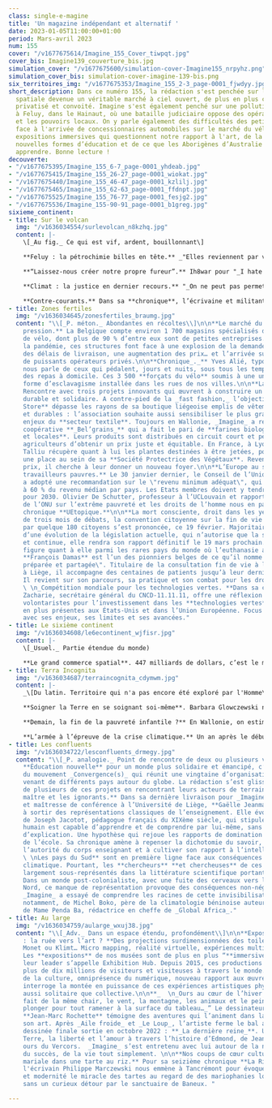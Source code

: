 ```yaml
---
class: single-e-magine
title: 'Un magazine indépendant et alternatif '
date: 2023-01-05T11:00:00+01:00
period: Mars-avril 2023
num: 155
cover: "/v1677675614/Imagine_155_Cover_tiwpqt.jpg"
cover_bis: Imagine139_couverture_bis.jpg
simulation_cover: "/v1677675600/simulation-cover-Imagine155_nrpyhz.png"
simulation_cover_bis: simulation-cover-imagine-139-bis.png
six_territoires_img: "/v1677675353/Imagine_155_2-3_page-0001_fjwdyy.jpg"
short_description: Dans ce numéro 155, la rédaction s'est penchée sur la conquête
  spatiale devenue un véritable marché à ciel ouvert, de plus en plus commercialisé,
  privatisé et convoité. Imagine s'est également penché sur une pollution historique
  à Feluy, dans le Hainaut, où une bataille judiciaire oppose des opérateurs pétrochimiques
  et les pouvoirs locaux. On y parle également des difficultés des petits vélocistes
  face à l'arrivée de concessionnaires automobiles sur le marché du vélo, de ces nouvelles
  expositions immersives qui questionnent notre rapport à l'art, de la naissance de
  nouvelles formes d’éducation et de ce que les Aborigènes d’Australie ont à nous
  apprendre. Bonne lecture !
decouverte:
- "/v1677675395/Imagine_155_6-7_page-0001_yhdeab.jpg"
- "/v1677675415/Imagine_155_26-27_page-0001_wiokat.jpg"
- "/v1677675440/Imagine_155_46-47_page-0001_kzlilj.jpg"
- "/v1677675465/Imagine_155_62-63_page-0001_ffdnpt.jpg"
- "/v1677675525/Imagine_155_76-77_page-0001_fesjg2.jpg"
- "/v1677675536/Imagine_155-90-91_page-0001_b1greg.jpg"
sixieme_continent:
- title: Sur le volcan
  img: "/v1636034554/surlevolcan_n8kzhq.jpg"
  content: |-
    \[_Au fig._ Ce qui est vif, ardent, bouillonnant\]

    **Feluy : la pétrochimie billes en tête.** _"Elles reviennent par vague en fonction du débit et de la météo, puis s’accumulent dans les coins."_ Elles, ce sont les milliers de billes de polymères de moins de 5 mm de diamètre, source de pollution historique aux abords du zoning industriel de Feluy, où se situe le deuxième pôle pétrochimique belge après le port d’Anvers. Préjudice environnemental majeur, la faune et la flore en sont grandement affectées. Sur le banc des accusés : TotalEnergies et trois logisticiens pétrochimiques. Dans le Hainaut, une bataille juridique de grande ampleur et délicate se joue contre ce géant industriel.

    **“Laissez-nous créer notre propre fureur”.** Ih8war pour "_I hate war"_, "Je déteste la guerre" en Français. C'est le nom du mouvement international lancé en 2014 qui rassemble aujourd’hui artistes, designers, illustrateurs qui diffusent des œuvres engagées contre les conflits armés par le biais d’une plateforme en ligne _open source._ A travers leurs créations colorées, aussi poétiques que violentes, ils défendent la diffusion d’un art tant esthétique que dénonciateur. Ils appellent ainsi les créateurs à questionner la responsabilité sociale et politique de l’art et à "créer leur propre fureur". **Portfolio.**

    **Climat : la justice en dernier recours.** "_On ne peut pas permettre à la globalisation d’avoir raison de nos traditions parce que nous serions du mauvais côté de la planète_", disait l’Inuite Sheila Watt-Cloutier, lors d’une plainte contre le gouvernement pour violation des droits de l’homme, en 2005. Cette action sera annonciatrice d’une vague de procès contre les États, à travers le monde, et marquera le début d’un changement de conception : le climat est maintenant lié aux droits humains fondamentaux et possède donc une influence directe sur les populations. Décryptage, à l'heure où BNP Paribas est la première banque attaquée en justice.

    **Contre-courants.** Dans sa **chronique**, l’écrivaine et militante éco-socialiste **Corinne Morel Darleux**, met en lien la gentillesse et le mouvement punk. Elle fait état d’une société ayant cruellement besoin de douceur et témoigne de la force nécessaire pour nager à contre-courant d’un cynisme ambiant.
- title: Zones fertiles
  img: "/v1636034645/zonesfertiles_braumg.jpg"
  content: "\\[_P. méton._ Abondantes en récoltes\\]\n\n**Le marché du cycle sous
    pression.** La Belgique compte environ 1 700 magasins spécialisés dans la vente
    de vélo, dont plus de 90 % d’entre eux sont de petites entreprises. Mais depuis
    la pandémie, ces structures font face à une explosion de la demande, un allongement
    des délais de livraison, une augmentation des prix… et l’arrivée sur le marché
    de puissants opérateurs privés.\n\n**Chronique_._** Yves Alié, typographe et imprimeur,
    nous parle de ceux qui pédalent, jours et nuits, sous tous les temps, pour livrer
    des repas à domicile. Ces 3 500 **forçats du vélo** soumis à une une nouvelle
    forme d’esclavagisme installée dans les rues de nos villes.\n\n**Lanceurs d’avenir.**
    Rencontre avec trois projets innovants qui œuvrent à construire un monde plus
    durable et solidaire. A contre-pied de la _fast fashion,_ l’objectif de **WeCo
    Store** dépasse les rayons de sa boutique liégeoise emplis de vêtements éthiques
    et durables : l’association souhaite aussi sensibiliser le plus grand nombre aux
    enjeux du **secteur textile**. Toujours en Wallonie, _Imagine_ a rencontré la
    coopérative **_Bel’grains_** qui a fait le pari de **farines biologiques, artisanales
    et locales**. Leurs produits sont distribués en circuit court et permettent aux
    agriculteurs d’obtenir un prix juste et équitable. En France, à Lyon, Nicolas
    Talliu récupère quant à lui les plantes destinées à être jetées, pour leur faire
    une place au sein de sa **Société Protectrice des Végétaux**. Revendues à petits
    prix, il cherche à leur donner un nouveau foyer.\n\n**L’Europe au secours des
    travailleurs pauvres.** Le 30 janvier dernier, le Conseil de l’Union Européenne
    a adopté une recommandation sur le \"revenu minimum adéquat\", qui correspond
    à 60 % du revenu médian par pays. Les Etats membres doivent y tendre au plus tard
    pour 2030. Olivier De Schutter, professeur à l’UCLouvain et rapporteur spécial
    de l’ONU sur l’extrême pauvreté et les droits de l’homme nous en parle dans sa
    chronique **UEtopique.**\n\n**La mort consciente, droit dans les yeux.** Au terme
    de trois mois de débats, la convention citoyenne sur la fin de vie menée en France
    par quelque 180 citoyens s’est prononcée, ce 19 février. Majoritairement en faveur
    d’une évolution de la législation actuelle, qui n’autorise que la sédation profonde
    et continue, elle rendra son rapport définitif le 19 mars prochain. La Belgique
    figure quant à elle parmi les rares pays du monde où l’euthanasie active est dépénalisée.
    **François Damas** est l’un des pionniers belges de ce qu’il nomme la mort \"programmée,
    préparée et partagée\". Titulaire de la consultation fin de vie à la Citadelle
    à Liège, il accompagne des centaines de patients jusqu’à leur dernier souffle.
    Il revient sur son parcours, sa pratique et son combat pour les droits des patients.\n\n**_
    \ \n_Compétition mondiale pour les technologies vertes. **Dans sa chronique, Arnaud
    Zacharie, secrétaire général du CNCD-11.11.11, offre une réflexion sur les politiques
    volontaristes pour l’investissement dans les **technologies vertes**, de plus
    en plus présentes aux États-Unis et dans l’Union Européenne. Focus sur ce marché
    avec ses enjeux, ses limites et ses avancées."
- title: Le sixième continent
  img: "/v1636034608/le6econtinent_wjfisr.jpg"
  content: |-
    \[_Usuel._ Partie étendue du monde)

    **Le grand commerce spatial**. 447 milliards de dollars, c’est le montant du chiffre d’affaires de l’activité spatiale au niveau mondial en 2020. On estime que le secteur est en progression de 176 % depuis 2005. Si la conquête de l’espace n’est pas un phénomène nouveau, elle soulève de plus en plus de questions éthiques et environnementales. Entre les astres, se dresse à présent un terrain de jeux sans limite ouvert aux scientifiques, tout comme aux milliardaires et aux entrepreneurs. Plongeon dans les dessous de la colonisation spatiale.
- title: Terra Incognita
  img: "/v1636034687/terraincognita_cdymwm.jpg"
  content: |-
    _\[Du latin. Territoire qui n'a pas encore été exploré par l'Homme\]_

    **Soigner la Terre en se soignant soi-même**. Barbara Glowczewski nous offre un voyage au cœur du peuple des Aborigènes d’Australie en partageant leur culture, leurs beautés et leurs luttes contre des lobbys envahissants et des politiques clivantes. L’anthropologue et écrivaine apporte un regard expérimenté sur le combat contre le colonialisme, l’accaparement des terres et l’extractivisme.

    **Demain, la fin de la pauvreté infantile ?** En Wallonie, on estime que près d’**un enfant sur cinq est concerné par la pauvreté**. Manger des protéines chaque jour, avoir un logement chauffé, des jouets adaptés à son âge, participer à des activités de loisirs… Autant d’éléments qui composent l’indicateur spécialement conçu pour évaluer le taux de pauvreté des conditions de vie des enfants. Jean-Luc Guyot et Frédéric Claisse, de l’Institut Wallon de l’évaluation, de la Prospective et de la Statistique (IWPS) signent ensemble une chronique où ils questionnent les manières d'éradiquer cette pauvreté.

    **L’armée à l’épreuve de la crise climatique.** Un an après le début du conflit russo-ukrainien, la mesure de l'impact environnemental des forces militaires pose question. Pour **Adrien Estève,** auteur de _Guerre et Écologie : l’environnement et le climat dans les politiques de défense_ : _"La guerre en Ukraine permettra peut-être de remettre sur le devant de la scène trois parents pauvres de la Défense : l’écocide, l’atténuation des dérèglements climatiques et la sobriété."_ Une interview accompagnée d'un détour par la **Défense belge** qui s'apprête justement à établir son propre bilan carbone, opérations militaires extérieures comprises. Un élément que les forces armées ont soigneusement évité depuis le Protocole de Kyoto.
- title: Les confluents
  img: "/v1636034722/lesconfluents_drmegy.jpg"
  content: "\\[_P. analogie._ Point de rencontre de deux ou plusieurs voies\\]\n\nUne
    **Éducation nouvelle** pour un monde plus solidaire et émancipé, c’est tout l’enjeu
    du mouvement _Convergence(s)_ qui réunit une vingtaine d’organisations novatrices,
    venant de différents pays autour du globe. La rédaction s’est glissée au cœur
    de plusieurs de ces projets en rencontrant leurs acteurs de terrain. \n\n**Le
    maître et les ignorants.** Dans sa dernière livraison pour _Imagine_, la philosophe
    et maîtresse de conférence à l’Université de Liège, **Gaëlle Jeanmart** nous invite
    à sortir des représentations classiques de l’enseignement. Elle évoque la réflexion
    de Joseph Jacotot, pédagogue français du XIXème siècle, qui stipule que tout être
    humain est capable d’apprendre et de comprendre par lui-même, sans nul besoin
    d’explication. Une hypothèse qui rejoue les rapports de domination sur les bancs
    de l’école. Sa chronique amène à repenser la dichotomie du savoir, à questionner
    l’autorité du corps enseignant et à cultiver son rapport à l’intelligence.\n\n**
    \ \nLes pays du Sud** sont en première ligne face aux conséquences du dérèglement
    climatique. Pourtant, les **chercheurs** **et chercheuses** de ces régions sont
    largement sous-représentés dans la littérature scientifique portant sur le sujet.
    Dans un monde post-colonialiste, avec une fuite des cerveaux vers les pays du
    Nord, ce manque de représentation provoque des conséquences non-négligeables.
    _Imagine_ a essayé de comprendre les racines de cette invisibilisation avec l’aide,
    notamment, de Michel Boko, père de la climatologie béninoise auteur du GIEC, et
    de Mame Penda Ba, rédactrice en cheffe de _Global Africa_."
- title: Au large
  img: "/v1636034759/aularge_wxuj38.jpg"
  content: "\\[_Adv._ Dans un espace étendu, profondément\\]\n\n**Expositions immersives
    : la ruée vers l’art ? **Des projections surdimensionnées des toiles de Van Gogh,
    Monet ou Klimt… Micro mapping, réalité virtuelle, expériences multi-sensorielles.
    Les **expositions** de nos musées sont de plus en plus “**immersives**”. En Belgique,
    leur leader s’appelle Exhibition Hub. Depuis 2015, ces productions ont attiré
    plus de dix millions de visiteurs et visiteuses à travers le monde. Disneyisation
    de la culture, omniprésence du numérique, nouveau rapport aux œuvres… _Imagine_
    interroge la montée en puissance de ces expériences artistiques physiques et numériques,
    aussi solitaire que collective.\n\n**_  \n_Ours au cœur de l’hiver.** “_Tout est
    fait de la même chair, le vent, la montagne, les animaux et le peintre doit y
    plonger pour tout ramener à la surface du tableau…_” Le dessinateur et alpiniste
    **Jean-Marc Rochette** témoigne des aventures qui l’animent dans la création de
    son art. Après _Aile froide_ et _Le Loup_, l’artiste ferme le bal avec une bande
    dessinée finale sortie en octobre 2022 : **_La dernière reine_**. Une ode à la
    Terre, la liberté et l’amour à travers l’histoire d’Edmond, de Jeanne et du dernier
    ours du Vercors.  _Imagine_ s’est entretenu avec lui autour de la nature, du dessin,
    du succès, de la vie tout simplement. \n\n**Nos coups de cœur culturels.**\n\n**Apparition
    mariale dans une tarte au riz.** Pour sa seizième chronique **La Ritournelle**,
    l'écrivain Philippe Marczewski nous emmène à Tancrémont pour évoquer avec humour
    et modernité le miracle des tartes au regard de des mariophanies locales, non
    sans un curieux détour par le sanctuaire de Baneux. "

---
```

